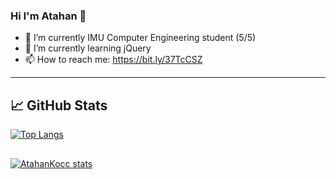 ### Hi I'm Atahan 👋


- 🔭 I’m currently IMU Computer Engineering student (5/5)
- 🌱 I’m currently learning jQuery
- 📫 How to reach me: https://bit.ly/37TcCSZ
-----------------------------------------------------------------

## &#x1f4c8; GitHub Stats
[![Top Langs](https://github-readme-stats.vercel.app/api/top-langs/?username=AtahanKocc)](https://github.com/anuraghazra/github-readme-stats)


## 
[![AtahanKocc stats](https://github-readme-stats.vercel.app/api/wakatime?username=AtahanKocc)](https://github.com/AtahanKocc/github-readme-stats)
